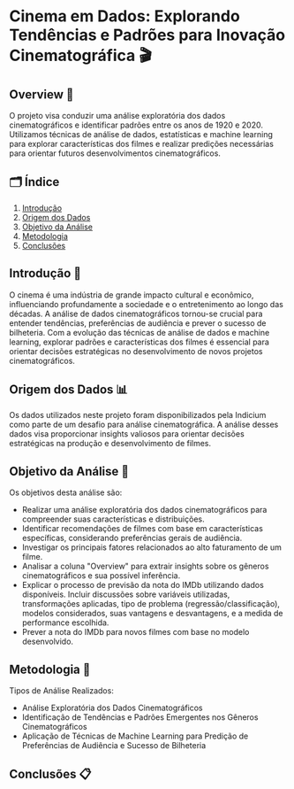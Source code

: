# Cinema em Dados: Explorando Tendências e Padrões para Inovação Cinematográfica 🎬

## Overview 📌
O projeto visa conduzir uma análise exploratória dos dados cinematográficos e identificar padrões entre os anos de 1920 e 2020. Utilizamos técnicas de análise de dados, estatísticas e machine learning para explorar características dos filmes e realizar predições necessárias para orientar futuros desenvolvimentos cinematográficos.

## 🗂️ Índice
1. [Introdução](#introdução-)
2. [Origem dos Dados](#origem-dos-dados-)
3. [Objetivo da Análise](#objetivo-da-análise-)
4. [Metodologia](#metodologia-)
5. [Conclusões](#conclusões-)

## Introdução 📝

O cinema é uma indústria de grande impacto cultural e econômico, influenciando profundamente a sociedade e o entretenimento ao longo das décadas. A análise de dados cinematográficos tornou-se crucial para entender tendências, preferências de audiência e prever o sucesso de bilheteria. Com a evolução das técnicas de análise de dados e machine learning, explorar padrões e características dos filmes é essencial para orientar decisões estratégicas no desenvolvimento de novos projetos cinematográficos.

## Origem dos Dados 📊

Os dados utilizados neste projeto foram disponibilizados pela Indicium como parte de um desafio para análise cinematográfica. A análise desses dados visa proporcionar insights valiosos para orientar decisões estratégicas na produção e desenvolvimento de filmes.

## Objetivo da Análise 🎯

Os objetivos desta análise são:
- Realizar uma análise exploratória dos dados cinematográficos para compreender suas características e distribuições.
- Identificar recomendações de filmes com base em características específicas, considerando preferências gerais de audiência.
- Investigar os principais fatores relacionados ao alto faturamento de um filme.
- Analisar a coluna "Overview" para extrair insights sobre os gêneros cinematográficos e sua possível inferência.
- Explicar o processo de previsão da nota do IMDb utilizando dados disponíveis. Incluir discussões sobre variáveis utilizadas, transformações aplicadas, tipo de problema (regressão/classificação), modelos considerados, suas vantagens e desvantagens, e a medida de performance escolhida.
- Prever a nota do IMDb para novos filmes com base no modelo desenvolvido.

## Metodologia 🧪

Tipos de Análise Realizados:
- Análise Exploratória dos Dados Cinematográficos
- Identificação de Tendências e Padrões Emergentes nos Gêneros Cinematográficos
- Aplicação de Técnicas de Machine Learning para Predição de Preferências de Audiência e Sucesso de Bilheteria

## Conclusões 📋

